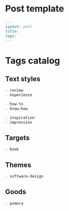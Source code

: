 Post template
====

```md
---
layout: post
title: 
tags: 
---
```

Tags catalog
====

Text styles
----

```md
- review
- experience

- how-to
- know-how

- inspiration
- impression
```

Targets
----

```md
- book
```

Themes
----

```md
- software-design
```

Goods
----

```md
- pomera
```